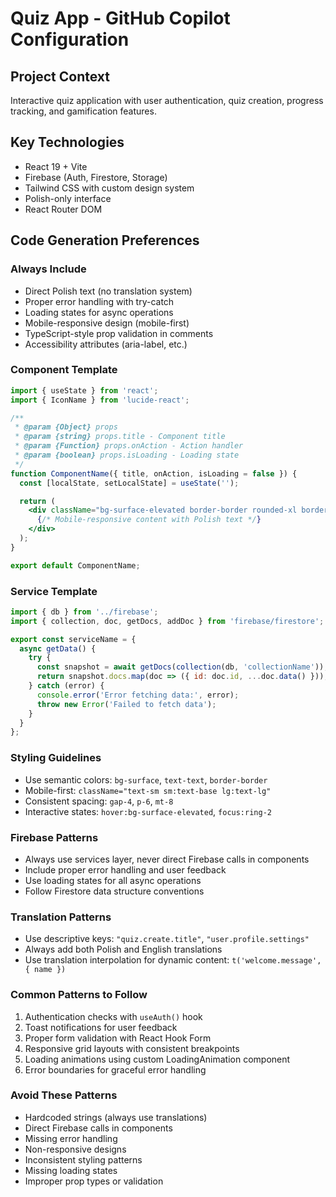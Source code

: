 # Quiz App - GitHub Copilot Configuration

## Project Context
Interactive quiz application with user authentication, quiz creation, progress tracking, and gamification features.

## Key Technologies
- React 19 + Vite
- Firebase (Auth, Firestore, Storage)
- Tailwind CSS with custom design system
- Polish-only interface
- React Router DOM

## Code Generation Preferences

### Always Include
- Direct Polish text (no translation system)
- Proper error handling with try-catch
- Loading states for async operations
- Mobile-responsive design (mobile-first)
- TypeScript-style prop validation in comments
- Accessibility attributes (aria-label, etc.)

### Component Template
```jsx
import { useState } from 'react';
import { IconName } from 'lucide-react';

/**
 * @param {Object} props
 * @param {string} props.title - Component title
 * @param {Function} props.onAction - Action handler
 * @param {boolean} props.isLoading - Loading state
 */
function ComponentName({ title, onAction, isLoading = false }) {
  const [localState, setLocalState] = useState('');

  return (
    <div className="bg-surface-elevated border-border rounded-xl border p-4 sm:p-6">
      {/* Mobile-responsive content with Polish text */}
    </div>
  );
}

export default ComponentName;
```

### Service Template
```javascript
import { db } from '../firebase';
import { collection, doc, getDocs, addDoc } from 'firebase/firestore';

export const serviceName = {
  async getData() {
    try {
      const snapshot = await getDocs(collection(db, 'collectionName'));
      return snapshot.docs.map(doc => ({ id: doc.id, ...doc.data() }));
    } catch (error) {
      console.error('Error fetching data:', error);
      throw new Error('Failed to fetch data');
    }
  }
};
```

### Styling Guidelines
- Use semantic colors: `bg-surface`, `text-text`, `border-border`
- Mobile-first: `className="text-sm sm:text-base lg:text-lg"`
- Consistent spacing: `gap-4`, `p-6`, `mt-8`
- Interactive states: `hover:bg-surface-elevated`, `focus:ring-2`

### Firebase Patterns
- Always use services layer, never direct Firebase calls in components
- Include proper error handling and user feedback
- Use loading states for all async operations
- Follow Firestore data structure conventions

### Translation Patterns
- Use descriptive keys: `"quiz.create.title"`, `"user.profile.settings"`
- Always add both Polish and English translations
- Use translation interpolation for dynamic content: `t('welcome.message', { name })`

### Common Patterns to Follow
1. Authentication checks with `useAuth()` hook
2. Toast notifications for user feedback
3. Proper form validation with React Hook Form
4. Responsive grid layouts with consistent breakpoints
5. Loading animations using custom LoadingAnimation component
6. Error boundaries for graceful error handling

### Avoid These Patterns
- Hardcoded strings (always use translations)
- Direct Firebase calls in components
- Missing error handling
- Non-responsive designs
- Inconsistent styling patterns
- Missing loading states
- Improper prop types or validation
